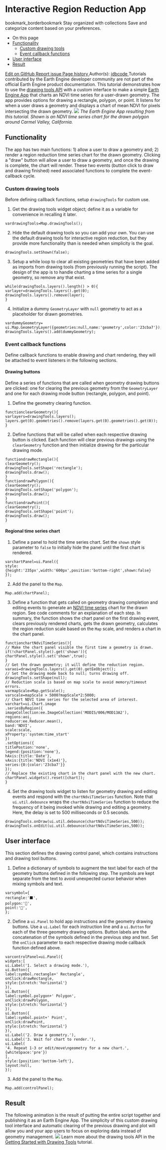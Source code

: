  
#  Interactive Region Reduction App 
bookmark_borderbookmark Stay organized with collections  Save and categorize content based on your preferences.
  * On this page
  * [Functionality](https://developers.google.com/earth-engine/tutorials/community/drawing-tools-region-reduction#functionality)
    * [Custom drawing tools](https://developers.google.com/earth-engine/tutorials/community/drawing-tools-region-reduction#custom_drawing_tools)
    * [Event callback functions](https://developers.google.com/earth-engine/tutorials/community/drawing-tools-region-reduction#event_callback_functions)
  * [User interface](https://developers.google.com/earth-engine/tutorials/community/drawing-tools-region-reduction#user_interface)
  * [Result](https://developers.google.com/earth-engine/tutorials/community/drawing-tools-region-reduction#result)


[ Edit on GitHub ](https://github.com/google/earthengine-community/edit/master/tutorials/drawing-tools-region-reduction/index.md "Contribute to this article on GitHub.")
[ Report issue ](https://github.com/google/earthengine-community/issues/new?title=Issue%20with%20tutorials/drawing-tools-region-reduction/index.md&body=Issue%20Description "Report an issue with this article on GitHub.")
[ Page history ](https://github.com/google/earthengine-community/commits/master/tutorials/drawing-tools-region-reduction/index.md "View changes to this article over time.")
Author(s): [ jdbcode ](https://github.com/jdbcode "View the profile for jdbcode on GitHub")
Tutorials contributed by the Earth Engine developer community are not part of the official Earth Engine product documentation. 
This tutorial demonstrates how to use the [drawing tools API](https://developers.google.com/earth-engine/ui_widgets#ui.map.drawingtools) with a custom interface to make a simple [Earth Engine App](https://developers.google.com/earth-engine/apps) that charts an NDVI time series for a user-drawn geometry. The app provides options for drawing a rectangle, polygon, or point. It listens for when a user draws a geometry and displays a chart of mean NDVI for pixels intersecting the drawn geometry. 
![](https://developers.google.com/static/earth-engine/tutorials/community/drawing-tools-region-reduction/app-img.jpg) _The Earth Engine App resulting from this tutorial. Shown is an NDVI time series chart for the drawn polygon around Carmel Valley, California._
## Functionality
The app has two main functions: 1) allow a user to draw a geometry and; 2) render a region reduction time series chart for the drawn geometry. Clicking a "draw" button will allow a user to draw a geometry, and once the drawing is complete, the chart will render. These two events (button click to draw and drawing finished) need associated functions to complete the event-callback cycle.
### Custom drawing tools
Before defining callback functions, setup `drawingTools` for custom use.
1. Get the drawing tools widget object; define it as a variable for convenience in recalling it later.
```
vardrawingTools=Map.drawingTools();

```

2. Hide the default drawing tools so you can add your own. You can use the default drawing tools for interactive region reduction, but they provide more functionality than is needed when simplicity is the goal.
```
drawingTools.setShown(false);

```

3. Setup a while loop to clear all existing geometries that have been added as imports from drawing tools (from previously running the script). The design of the app is to handle charting a time series for a single geometry, so remove any that exist.
```
while(drawingTools.layers().length() > 0){
varlayer=drawingTools.layers().get(0);
drawingTools.layers().remove(layer);
}

```

4. Initialize a dummy `GeometryLayer` with `null` geometry to act as a placeholder for drawn geometries.
```
vardummyGeometry=
ui.Map.GeometryLayer({geometries:null,name:'geometry',color:'23cba7'});
drawingTools.layers().add(dummyGeometry);

```

### Event callback functions
Define callback functions to enable drawing and chart rendering, they will be attached to event listeners in the following sections.
#### Drawing buttons
Define a series of functions that are called when geometry drawing buttons are clicked: one for clearing the previous geometry from the `GeometryLayer` and one for each drawing mode button (rectangle, polygon, and point).
1. Define the geometry clearing function.
```
functionclearGeometry(){
varlayers=drawingTools.layers();
layers.get(0).geometries().remove(layers.get(0).geometries().get(0));
}

```

2. Define functions that will be called when each respective drawing button is clicked. Each function will clear previous drawings using the `clearGeometry` function and then initialize drawing for the particular drawing mode.
```
functiondrawRectangle(){
clearGeometry();
drawingTools.setShape('rectangle');
drawingTools.draw();
}
functiondrawPolygon(){
clearGeometry();
drawingTools.setShape('polygon');
drawingTools.draw();
}
functiondrawPoint(){
clearGeometry();
drawingTools.setShape('point');
drawingTools.draw();
}

```

#### Regional time series chart
1. Define a panel to hold the time series chart. Set the `shown` style parameter to `false` to initially hide the panel until the first chart is rendered.
```
varchartPanel=ui.Panel({
style:
{height:'235px',width:'600px',position:'bottom-right',shown:false}
});

```

2. Add the panel to the `Map`.
```
Map.add(chartPanel);

```

3. Define a function that gets called on geometry drawing completion and editing events to generate an [NDVI time series](https://developers.google.com/earth-engine/datasets/catalog/MODIS_006_MOD13A2) chart for the drawn region. See code comments for an explanation of each step. In summary, the function shows the chart panel on the first drawing event, clears previously rendered charts, gets the drawn geometry, calculates the region reduction scale based on the `Map` scale, and renders a chart in the chart panel.
```
functionchartNdviTimeSeries(){
// Make the chart panel visible the first time a geometry is drawn.
if(!chartPanel.style().get('shown')){
chartPanel.style().set('shown',true);
}
// Get the drawn geometry; it will define the reduction region.
varaoi=drawingTools.layers().get(0).getEeObject();
// Set the drawing mode back to null; turns drawing off.
drawingTools.setShape(null);
// Reduction scale is based on map scale to avoid memory/timeout errors.
varmapScale=Map.getScale();
varscale=mapScale > 5000?mapScale*2:5000;
// Chart NDVI time series for the selected area of interest.
varchart=ui.Chart.image
.seriesByRegion({
imageCollection:ee.ImageCollection('MODIS/006/MOD13A2'),
regions:aoi,
reducer:ee.Reducer.mean(),
band:'NDVI',
scale:scale,
xProperty:'system:time_start'
})
.setOptions({
titlePostion:'none',
legend:{position:'none'},
hAxis:{title:'Date'},
vAxis:{title:'NDVI (x1e4)'},
series:{0:{color:'23cba7'}}
});
// Replace the existing chart in the chart panel with the new chart.
chartPanel.widgets().reset([chart]);
}

```

4. Set the drawing tools widget to listen for geometry drawing and editing events and respond with the `chartNdviTimeSeries` function.
Note that `ui.util.debounce` wraps the `chartNdviTimeSeries` function to reduce the frequency of it being invoked while drawing and editing a geometry. Here, the delay is set to 500 milliseconds or 0.5 seconds.
```
drawingTools.onDraw(ui.util.debounce(chartNdviTimeSeries,500));
drawingTools.onEdit(ui.util.debounce(chartNdviTimeSeries,500));

```

## User interface
This section defines the drawing control panel, which contains instructions and drawing tool buttons.
1. Define a dictionary of symbols to augment the text label for each of the geometry buttons defined in the following step. The symbols are kept separate from the text to avoid unexpected cursor behavior when mixing symbols and text.
```
varsymbol={
rectangle:'⬛',
polygon:'🔺',
point:'📍',
};

```

2. Define a `ui.Panel` to hold app instructions and the geometry drawing buttons. Use a `ui.Label` for each instruction line and a `ui.Button` for each of the three geometry drawing options. Button labels are the concatenation of the symbols defined in the previous step and text. Set the `onClick` parameter to each respective drawing mode callback function defined above.
```
varcontrolPanel=ui.Panel({
widgets:[
ui.Label('1. Select a drawing mode.'),
ui.Button({
label:symbol.rectangle+' Rectangle',
onClick:drawRectangle,
style:{stretch:'horizontal'}
}),
ui.Button({
label:symbol.polygon+' Polygon',
onClick:drawPolygon,
style:{stretch:'horizontal'}
}),
ui.Button({
label:symbol.point+' Point',
onClick:drawPoint,
style:{stretch:'horizontal'}
}),
ui.Label('2. Draw a geometry.'),
ui.Label('3. Wait for chart to render.'),
ui.Label(
'4. Repeat 1-3 or edit/move\ngeometry for a new chart.',
{whiteSpace:'pre'})
],
style:{position:'bottom-left'},
layout:null,
});

```

3. Add the panel to the `Map`.
```
Map.add(controlPanel);

```

## Result
The following animation is the result of putting the entire script together and publishing it as an Earth Engine App. The simplicity of this custom drawing tool interface and automatic clearing of the previous drawing and plot will allow you and your app users to focus on exploring data instead of geometry management.
![](https://developers.google.com/static/earth-engine/tutorials/community/drawing-tools-region-reduction/app-animation.gif)
Learn more about the drawing tools API in the [Getting Started with Drawing Tools](https://developers.google.com/earth-engine/tutorials/community/drawing-tools) tutorial.
